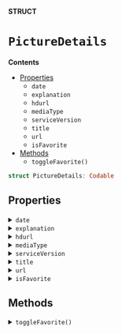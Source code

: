 **STRUCT**

# `PictureDetails`

**Contents**

- [Properties](#properties)
  - `date`
  - `explanation`
  - `hdurl`
  - `mediaType`
  - `serviceVersion`
  - `title`
  - `url`
  - `isFavorite`
- [Methods](#methods)
  - `toggleFavorite()`

```swift
struct PictureDetails: Codable
```

## Properties
<details><summary markdown="span"><code>date</code></summary>

```swift
let date, explanation: String?
```

</details>

<details><summary markdown="span"><code>explanation</code></summary>

```swift
let date, explanation: String?
```

</details>

<details><summary markdown="span"><code>hdurl</code></summary>

```swift
let hdurl: String?
```

</details>

<details><summary markdown="span"><code>mediaType</code></summary>

```swift
let mediaType, serviceVersion, title: String?
```

</details>

<details><summary markdown="span"><code>serviceVersion</code></summary>

```swift
let mediaType, serviceVersion, title: String?
```

</details>

<details><summary markdown="span"><code>title</code></summary>

```swift
let mediaType, serviceVersion, title: String?
```

</details>

<details><summary markdown="span"><code>url</code></summary>

```swift
let url: String?
```

</details>

<details><summary markdown="span"><code>isFavorite</code></summary>

```swift
var isFavorite = false
```

</details>

## Methods
<details><summary markdown="span"><code>toggleFavorite()</code></summary>

```swift
mutating func toggleFavorite()
```

</details>